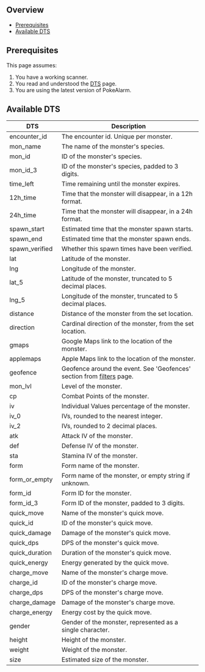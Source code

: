 ## Overview

* [Prerequisites](#prerequisites)
* [Available DTS](#available-dts)

## Prerequisites

This page assumes:

1. You have a working scanner.
2. You read and understood the [DTS](Dynamic-Text-Substitution) page.
3. You are using the latest version of PokeAlarm.


## Available DTS

| DTS          | Description                                           |
|------------- |------------------------------------------------------ |
| encounter_id | The encounter id. Unique per monster.                 |
| mon_name     | The name of the monster's species.                    |
| mon_id       | ID of the monster's species.                          |
| mon_id_3     | ID of the monster's species, padded to 3 digits.      |
| time_left    | Time remaining until the monster expires.             |
| 12h_time     | Time that the monster will disappear, in a 12h format.|
| 24h_time     | Time that the monster will disappear, in a 24h format.|
| spawn_start  | Estimated time that the monster spawn starts.         |
| spawn_end    | Estimated time that the monster spawn ends.           |
| spawn_verified| Whether this spawn times have been verified.         |
| lat          | Latitude of the monster.                              |
| lng          | Longitude of the monster.                             |
| lat_5        | Latitude of the monster, truncated to 5 decimal places.|
| lng_5        | Longitude of the monster, truncated to 5 decimal places.|
| distance     | Distance of the monster from the set location.        |
| direction    | Cardinal direction of the monster, from the set location.|
| gmaps        | Google Maps link to the location of the monster.      |
| applemaps    | Apple Maps link to the location of the monster.       |
| geofence     | Geofence around the event. See 'Geofences' section from [filters](Filters-Overview#geofence) page.|
| mon_lvl      | Level of the monster.                                 |
| cp           | Combat Points of the monster.                         |
| iv           | Individual Values percentage of the monster.          |              
| iv_0         | IVs, rounded to the nearest integer.                  |
| iv_2         | IVs, rounded to 2 decimal places.                     |
| atk          | Attack IV of the monster.                             |
| def          | Defense IV of the monster.                            |
| sta          | Stamina IV of the monster.                            |
| form         | Form name of the monster.                             |
| form_or_empty| Form name of the monster, or empty string if unknown. |
| form_id      | Form ID for the monster.                              |
| form_id_3    | Form ID of the monster, padded to 3 digits.           |
| quick_move   | Name of the monster's quick move.                     |                
| quick_id     | ID of the monster's quick move.                       |
| quick_damage | Damage of the monster's quick move.                   |
| quick_dps    | DPS of the monster's quick move.                      |
| quick_duration| Duration of the monster's quick move.                |
| quick_energy | Energy generated by the quick move.                   |
| charge_move  | Name of the monster's charge move.                    |
| charge_id    | ID of the monster's charge move.                      |
| charge_dps   | DPS of the monster's charge move.                     |
| charge_damage| Damage of the monster's charge move.                  |
| charge_energy| Energy cost by the quick move.                        |
| gender       | Gender of the monster, represented as a single character. |
| height       | Height of the monster.                                |
| weight       | Weight of the monster.                                |
| size         | Estimated size of the monster.                        |

